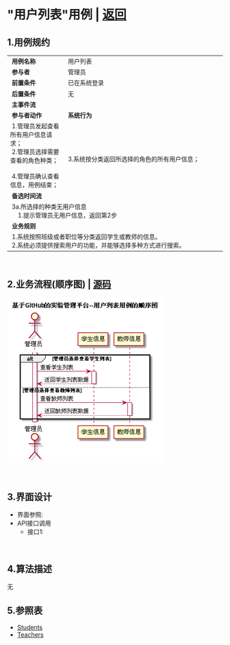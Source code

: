 # "用户列表"用例 | [返回](../README.md#6)

## 1.用例规约

<table>
    <tr>
        <td width="150"> <b>&nbsp;用例名称</b></td>
        <td colspan="2" width="700">&nbsp;用户列表</td>
    </tr>
    <tr>
        <td width="150"> <b>&nbsp;参与者</b></td>
        <td colspan="2" width="700">&nbsp;管理员</td>
    </tr>
    <tr>
        <td width="150"> <b>&nbsp;前置条件</b></td>
        <td colspan="2" width="700">&nbsp;已在系统登录</td>
    </tr>
    <tr>
        <td width="150"> <b>&nbsp;后置条件</b></td>
        <td colspan="2" width="700">&nbsp;无</td>
    </tr>
    <tr>
        <td colspan="3" width="200"> <b>&nbsp;主事件流</b></td>
    </tr>
    <tr>
        <td colspan="2" width="180"> <b>&nbsp;参与者动作</b></td>
        <td width="410"> <b>&nbsp;系统行为</b></td>
    </tr>
    <tr>
        <td colspan="2" width="180">
            <span>&nbsp;1.管理员发起查看所有用户信息请求；</span>
            <br>
            <span>&nbsp;2.管理员选择需要查看的角色种类；</span>
            <br>
            <span>&nbsp;</span>
            <br>
            <span>&nbsp;4.管理员确认查看信息，用例结束；</span>
        </td>
        <td width="480">
            <span>&nbsp;</span>
            <br>
            <span>&nbsp;</span>
            <br>
            <span>&nbsp;3.系统按分类返回所选择的角色的所有用户信息；</span>
            <br>
            <span>&nbsp;</span>
        </td>
    </tr>
    <tr>
        <td colspan="3" width="200"> <b>&nbsp;备选时间流</b></td>
    </tr>
    <tr>
        <td colspan="3" width="200">
            <span>&nbsp;3a.所选择的种类无用户信息</span>
            <br>
            <span>&nbsp;&emsp;1.提示管理员无用户信息，返回第2步</span>
        </td>
    </tr>
    <tr>
        <td colspan="3" width="200"> <b>&nbsp;业务规则</b></td>
    </tr>
    <tr>
        <td colspan="3" width="200">
            <span>&nbsp;1.系统按照班级或者职位等分类返回学生或教师的信息。</span>
            <br>
            <span>&nbsp;2.系统必须提供搜索用户的功能，并能够选择多种方式进行搜索。</span>
        </td>
    </tr>
</table>

<br>

## 2.业务流程(顺序图) | [源码](../puml/AllUserList.puml)
![img](../picture/AllUserListSe.png)

<br>

## 3.界面设计
* 界面参照:
* API接口调用
    * 接口1:
    
    
<br>

## 4.算法描述
无

## 5.参照表
* [Students](../Markdown/DataBase.md#students学生表)
* [Teachers](../Markdown/DataBase.md#teachers教师表)
